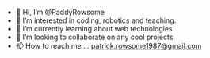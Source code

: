 - 👋 Hi, I’m @PaddyRowsome
- 👀 I’m interested in coding, robotics and teaching.
- 🌱 I’m currently learning about web technologies
- 💞️ I’m looking to collaborate on any cool projects
- 📫 How to reach me ... patrick.rowsome1987@gmail.com

<!---
PaddyRowsome/PaddyRowsome is a ✨ special ✨ repository because its `README.md` (this file) appears on your GitHub profile.
You can click the Preview link to take a look at your changes.
--->
